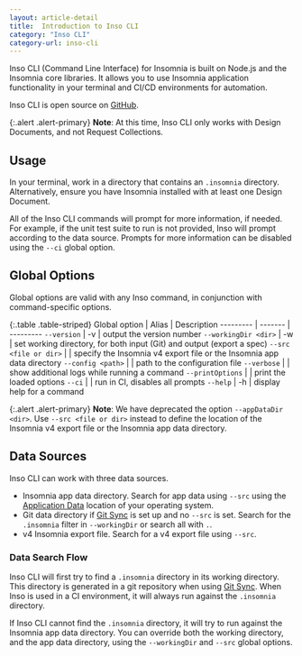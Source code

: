 ```yaml
---
layout: article-detail
title:  Introduction to Inso CLI
category: "Inso CLI"
category-url: inso-cli
---
```


Inso CLI (Command Line Interface) for Insomnia is built on Node.js and the Insomnia core libraries. It allows you to use Insomnia application functionality in your terminal and CI/CD environments for automation.

Inso CLI is open source on [GitHub](https://github.com/Kong/insomnia/tree/develop/packages/insomnia-inso).

{:.alert .alert-primary}
**Note**: At this time, Inso CLI only works with Design Documents, and not Request Collections.
## Usage

In your terminal, work in a directory that contains an `.insomnia` directory. Alternatively, ensure you have Insomnia installed with at least one Design Document.

All of the Inso CLI commands will prompt for more information, if needed. For example, if the unit test suite to run is not provided, Inso will prompt according to the data source. Prompts for more information can be disabled using the `--ci` global option.

## Global Options

Global options are valid with any Inso command, in conjunction with command-specific options.

{:.table .table-striped}
Global option	|  Alias |	Description
--------- | ------- | ---------
`--version`	| -v |	output the version number
`--workingDir <dir>` |	-w	| set working directory, for both input (Git) and output (export a spec)
`--src <file or dir>` | | specify the Insomnia v4 export file or the Insomnia app data directory
`--config <path>`	| | path to the configuration file
`--verbose`	| |	show additional logs while running a command
`--printOptions`	| | print the loaded options
`--ci`	| |	run in CI, disables all prompts
`--help`	| -h | display help for a command

{:.alert .alert-primary}
**Note**: We have deprecated the option `--appDataDir <dir>`. Use `--src <file or dir>` instead to define the location of the Insomnia v4 export file or the Insomnia app data directory.
## Data Sources

Inso CLI can work with three data sources.

* Insomnia app data directory. Search for app data using `--src` using the [Application Data](/insomnia/application-data) location of your operating system.
* Git data directory if [Git Sync](/insomnia/git-sync) is set up and no `--src` is set. Search for the `.insomnia` filter in `--workingDir` or search all with `.`.
* v4 Insomnia export file. Search for a v4 export file using `--src`.

### Data Search Flow

Inso CLI will first try to find a `.insomnia` directory in its working directory. This directory is generated in a git repository when using [Git Sync](/insomnia/git-sync). When Inso is used in a CI environment, it will always run against the `.insomnia` directory.

If Inso CLI cannot find the `.insomnia` directory, it will try to run against the Insomnia app data directory. You can override both the working directory, and the app data directory, using the `--workingDir` and `--src` global options.
